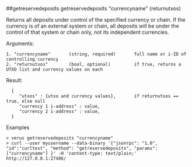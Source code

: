 ##getreservedeposits
getreservedeposits "currencyname" (returnutxos)

Returns all deposits under control of the specified currency or chain. If the currency is of an external system
or chain, all deposits will be under the control of that system or chain only, not its independent currencies.

Arguments:
```
1. "currencyname"       (string, required)       full name or i-ID of controlling currency
2. "returnutxos"        (bool, optional)         if true, returns a UTXO list and currency values on each

```
Result:
```
  {
     "utxos" : {utxo and currency values},       if returnutxos == true, else null
     "currency 1 i-address" : value,
     "currency 2 i-address" : value,
  }

```
Examples
```
> verus getreservedeposits "currencyname"
> curl --user myusername --data-binary '{"jsonrpc": "1.0", "id":"curltest", "method": "getreservedeposits", "params": ["currencyname"] }' -H 'content-type: text/plain;' http://127.0.0.1:27486/

```
